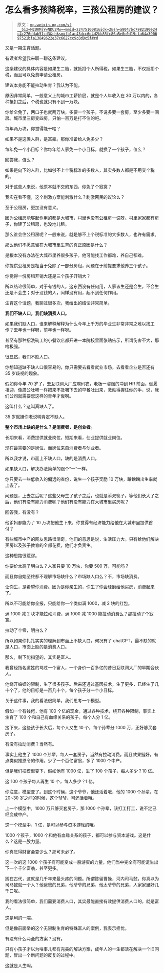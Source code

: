 # 怎么看多孩降税率，三孩公租房的建议？

> 原文：[`mp.weixin.qq.com/s?__biz=MzU0MjYwNDU2Mw==&mid=2247510081&idx=2&sn=a8047bc7982180e24c4c276ddab51cd3&chksm=fb1ac43dcc6d4d2bb85fc86a5e0c0d19cfa64a390697521bfa13849622e37c6627cc9c8d9c5f#rd`](http://mp.weixin.qq.com/s?__biz=MzU0MjYwNDU2Mw==&mid=2247510081&idx=2&sn=a8047bc7982180e24c4c276ddab51cd3&chksm=fb1ac43dcc6d4d2bb85fc86a5e0c0d19cfa64a390697521bfa13849622e37c6627cc9c8d9c5f#rd)

又是一期生育话题。

有读者希望我来聊一聊这条建议。

这条建议的具体内容是如果生二胎，就抵扣个人所得税，如果生三胎，不仅抵扣个税，而且可以免费申请公租房。

建议本身能不能拉动生育？我认为不能。

原因非常简单，一般意义上的城市工薪阶层，就是个人年收入在 30 万以内的，各种抵扣之后，个税也就只有不到一万块。

你给全免了，两口子也就两万块，多要一个孩子，不说多要一套房，至少多要一间房。城市里三房变四房，只怕一百万是打不住的吧。

每年两万块，你觉得能干啥？

如果不是这类人群，是富豪。那你准备给人免多少？

每年免一个小目标？你每年给人家免一个小目标，就换了一个孩子，值么？

回答我，值么？

如果是向下的人群，比如够不上个税标准的多数人，其实多数人都是不用交个税的。

对于这些人来说，他原本就不交的东西，你免了个寂寞？

我实在看不懂，这个刺激方案能刺激什么？刺激网民的议论么？

至于公租房，更加没有意义。

因为公租房能够起作用的都是大城市，村里也没有公租房一说呀。村里家家都有房子，你建了公租房，也没地儿租。

那么谁会住公租房呢？一般来说，就是够不上个税标准的大多数人，也许有需求。

那么他们不愿意留在大城市里生育的真正原因是什么？

是根本没有办法在大城市里养很多孩子，他可能找工作都难，养自己都难。

你提供公租房是相当于免除了一部分房租，问题在于前提要求他养三个孩子。

你觉得一份房租开销大还是三个孩子开销大？

所以结论很简单，对于有钱的人，这东西没有任何用，人家该生还是会生，不会生还是不会生；对于没钱的人，同样没有用，起不到任何作用。

生育这个话题，我聊过很多次，我给出的结论非常简单。

**我们不缺人口，我们缺消费人口。**

如果我们缺人口，谁来解释解释为什么今年上千万的毕业生非常非常之难以找工作？去年也一样呀，前年也一样呀。

甚至有那种招洗碗工的小餐饮店都开进一本院校里面张贴告示，所谓伤害不大，那啥极强。

很显然，我们不缺人口。

你想知道缺不缺人口很容易的，你只需要去看看就业市场，去看看企业是否还有 35 岁歧视的现象。

假如你今年 70 岁了，去互联网大厂应聘码农，老板一溜烟的冲到 HR 前面，倒履相迎，像周公吐哺一样把来不及咽下去的早餐吐出来，激动得握住你的手，说，我们公司就需要您这样的青年才俊啊。

这叫什么？这叫真缺人了。

35 岁就嫌你老说明肯定不缺人。

**整个市场上缺的是什么？是消费者，是创业者。**

长期来看，消费提供就业岗位，短期来看，创业提供就业岗位。

现在最需要的是岗位，而岗位来自消费者与创业者。

所以我才说，市面上不缺人口，缺的是消费人口。

如果缺人口，解决办法简单的跟个“一”一样。

你只要去一些低收入的偏远的省份，说生一个孩子奖励 10 万块，蹭蹭蹭出生率就上去了。

问题是，上去之后呢？这些父母生了孩子之后，也就是添双筷子，等他们长大了之后，他们有没有能力消费呢？他们有没有能力在大城市里买房呢？

回答我，有没有？

他爹妈都能为了 10 万块把他生下来，你觉得有经济能力给他在大城市里提供首付？

有些城市中产的网友思路很清奇，他们的意思是说，生活压力大。只有给他们解决买房以及孩子教育的全部花费，他们才负责生。

这种思路很荒谬。

你要价太高了明白么？人家只要 10 万块，你要 500 万，可能吗？

而且你自始至终都不理解市场缺什么？市场缺人口么？不，市场缺消费。

让你生，是希望你消费。因为是你亲生的，你生了你会琢磨给他买房，消费起来了。

所以不可能给你全报，只能给你一个类似满 1000，减 2 块的红包。

满 1000 减 2 块才能拉动消费，满 1000 减 1000 能拉动消费么？那拉动了个寂寞。

拉动了个零，明白么？

所以如果你扎扎实实的理解到市面上不缺人口，何况有了 chatGPT，最不缺的就是人口，市面上缺的是消费人口。

那么，剩下能指望的，其实是富人。

我曾经指名道姓的骂过一个富人，一个身价一百多亿的昔日互联网大厂的早期合伙人。

他绕开婚姻的限制，生了很多孩子。后来还通过基因技术，生了更多，已经生了几十个了，他的目标是一百几十个，每个孩子分一个小目标。

关于这件事，我的看法很简单，我们思考一个模型。

假如一个有钱佬，他有 100 个亿的现金，通过各种技术，绕开各种限制，事实上生育了 100 个和自己有血缘关系的孩子，每个人分 1 亿。

接下来，这些孩子长大后，每个人又生 10 个，每个孙辈分 1000 万，正好够买套房子。

有没有拉动消费？当然有。

事实上他生了 1000 个孙辈，每人一套房子，当然有拉动消费。而且效果挺好，有点类似推恩令的作用。少了一个百亿富翁，多了 1000 个中产。

但是我们把模型变下，假如他有 1000 亿，生了 100 个孩子，每人多少？10 亿。

这 100 个孩子每人再生 10 个，每人多少？1 亿。

你注意，模型变了。到这个时候，这个爷爷，他还活着哦，他的 1000 个孙辈，在 20~30 岁之间的时候，这个爷爷，可还活着哦。

上一个模型中，1000 万只够买套房子，那 1000 个孙辈，该打工打工，说不定已经变成中产。

这一个模型中，1 亿，是可以参与资本游戏的哦。

1000 个孩子，1000 个和他有血缘关系的孩子，都可以参与资本游戏。这是什么？这是一股力量。

你真觉得财富会变少么？那可未必了。

这一次的这 1000 个孩子有可能变成一股游资的力量，他们当中完全有可能诞生出下一个千亿富翁，甚至更多。

搁在古代，这就是几千年来最头疼的问题。所谓陈留曹操，河内司马懿，你真以为司马懿就一个人？他爸爸的兄弟，他爷爷的兄弟，他太爷爷的兄弟，人家家里好几千口呢。

我的看法很简单，我们需要消费人口，其实最能直接有效提供消费人口的，就是富人。

这是利的一端。

但是像前面举的这个无限制生育的特殊富人的案例，我表示担忧。

有没有什么两全的方案？没有。

只有小孩子才以为啥事儿都有完美的解决方案，成年人的一生都活在解决一个旧问题，冒出一个新问题的反复的过程中。

这就是人生啊。